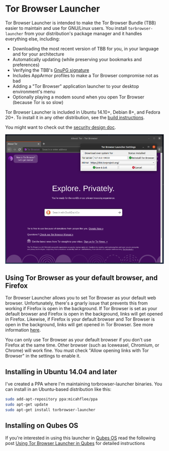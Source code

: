 # Tor Browser Launcher

Tor Browser Launcher is intended to make the Tor Browser Bundle (TBB) easier to maintain and use for GNU/Linux users. You install ```torbrowser-launcher``` from your distribution's package manager and it handles everything else, including:

* Downloading the most recent version of TBB for you, in your language and for your architecture
* Automatically updating (while preserving your bookmarks and preferences)
* Verifying the TBB's [GnuPG signature](http://www.gnupg.org/gph/en/manual/x135.html)
* Includes AppArmor profiles to make a Tor Browser compromise not as bad
* Adding a "Tor Browser" application launcher to your desktop environment's menu
* Optionally playing a modem sound when you open Tor Browser (because Tor is so slow)

Tor Browser Launcher is included in Ubuntu 14.10+, Debian 8+, and Fedora 20+. To install it in any other distribution, see the [build instructions](/BUILD.md).

You might want to check out the [security design doc](/security_design.md).

![Tor Browser Launcher screenshot](/screenshot.png)

## Using Tor Browser as your default browser, and Firefox

Tor Browser Launcher allows you to set Tor Browser as your default web browser. Unfortunately, there's a gnarly issue that prevents this from working if Firefox is open in the background. If Tor Browser is set as your default browser and Firefox is open in the background, links will get opened in Firefox. Likewise, if Firefox is your default browser and Tor Browser is open in the background, links will get opened in Tor Browser. See more information [here](https://github.com/micahflee/torbrowser-launcher/issues/157).

You can only use Tor Browser as your default browser if you don't use Firefox at the same time. Other browser (such as Iceweasel, Chromium, or Chrome) will work fine. You must check "Allow opening links with Tor Browser" in the settings to enable it.

## Installing in Ubuntu 14.04 and later

I've created a PPA where I'm maintaining torbrowser-launcher binaries. You can install in an Ubuntu-based distribution like this:

```sh
sudo add-apt-repository ppa:micahflee/ppa
sudo apt-get update
sudo apt-get install torbrowser-launcher
```

## Installing on Qubes OS

If you're interested in using this launcher in [Qubes OS](https://qubes-os.org) read the following post [Using Tor Browser Launcher in Qubes](https://micahflee.com/2014/05/using-tor-browser-launcher-in-qubes/) for detailed instructions

